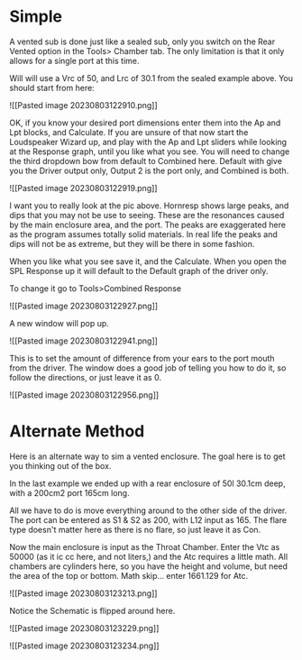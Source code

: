 # Simple
A vented sub is done just like a sealed sub, only you switch on the Rear Vented option in the Tools> Chamber tab. The only limitation is that it only allows for a single port at this time.  
  
Will will use a Vrc of 50, and Lrc of 30.1 from the sealed example above. You should start from here:  

![[Pasted image 20230803122910.png]]
  
  
OK, if you know your desired port dimensions enter them into the Ap and Lpt blocks, and Calculate. If you are unsure of that now start the Loudspeaker Wizard up, and play with the Ap and Lpt sliders while looking at the Response graph, until you like what you see. You will need to change the third dropdown bow from default to Combined here. Default with give you the Driver output only, Output 2 is the port only, and Combined is both. ![;)](data:image/gif;base64,R0lGODlhAQABAIAAAAAAAP///yH5BAEAAAAALAAAAAABAAEAAAIBRAA7 "Wink    ;)")  

![[Pasted image 20230803122919.png]]

  
I want you to really look at the pic above. Hornresp shows large peaks, and dips that you may not be use to seeing. These are the resonances caused by the main enclosure area, and the port. The peaks are exaggerated here as the program assumes totally solid materials. In real life the peaks and dips will not be as extreme, but they will be there in some fashion.  
  
When you like what you see save it, and the Calculate. When you open the SPL Response up it will default to the Default graph of the driver only.  
  
To change it go to Tools>Combined Response  

![[Pasted image 20230803122927.png]]

  
A new window will pop up.  

![[Pasted image 20230803122941.png]]
 
  
This is to set the amount of difference from your ears to the port mouth from the driver. The window does a good job of telling you how to do it, so follow the directions, or just leave it as 0.  

![[Pasted image 20230803122956.png]]

# Alternate Method

Here is an alternate way to sim a vented enclosure. The goal here is to get you thinking out of the box.  
  
In the last example we ended up with a rear enclosure of 50l 30.1cm deep, with a 200cm2 port 165cm long.  
  
All we have to do is move everything around to the other side of the driver. The port can be entered as S1 & S2 as 200, with L12 input as 165. The flare type doesn't matter here as there is no flare, so just leave it as Con.  
  
Now the main enclosure is input as the Throat Chamber. Enter the Vtc as 50000 (as it ic cc here, and not liters,) and the Atc requires a little math. All chambers are cylinders here, so you have the height and volume, but need the area of the top or bottom. Math skip... enter 1661.129 for Atc. ![;)](data:image/gif;base64,R0lGODlhAQABAIAAAAAAAP///yH5BAEAAAAALAAAAAABAAEAAAIBRAA7 "Wink    ;)")  
  
![[Pasted image 20230803123213.png]]
  
  
Notice the Schematic is flipped around here.  

![[Pasted image 20230803123229.png]]

![[Pasted image 20230803123234.png]]